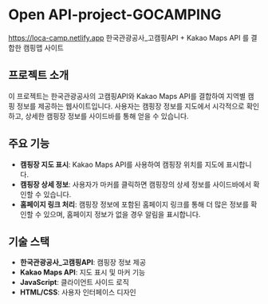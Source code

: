 # Open API-project-GOCAMPING
https://loca-camp.netlify.app
한국관광공사_고캠핑API + Kakao Maps API 를 결합한 캠핑맵 사이트

## 프로젝트 소개

이 프로젝트는 한국관광공사의 고캠핑API와 Kakao Maps API를 결합하여 지역별 캠핑 정보를 제공하는 웹사이트입니다. 사용자는 캠핑장 정보를 지도에서 시각적으로 확인하고, 상세한 캠핑장 정보를 사이드바를 통해 얻을 수 있습니다.

## 주요 기능

- **캠핑장 지도 표시**: Kakao Maps API를 사용하여 캠핑장 위치를 지도에 표시합니다.
- **캠핑장 상세 정보**: 사용자가 마커를 클릭하면 캠핑장의 상세 정보를 사이드바에서 확인할 수 있습니다.
- **홈페이지 링크 처리**: 캠핑장 정보에 포함된 홈페이지 링크를 통해 더 많은 정보를 확인할 수 있으며, 홈페이지 정보가 없을 경우 알림을 표시합니다.

## 기술 스택

- **한국관광공사_고캠핑API**: 캠핑장 정보 제공
- **Kakao Maps API**: 지도 표시 및 마커 기능
- **JavaScript**: 클라이언트 사이드 로직
- **HTML/CSS**: 사용자 인터페이스 디자인


